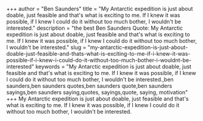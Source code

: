 +++
author = "Ben Saunders"
title = "My Antarctic expedition is just about doable, just feasible and that's what is exciting to me. If I knew it was possible, if I knew I could do it without too much bother, I wouldn't be interested."
description = "the best Ben Saunders Quote: My Antarctic expedition is just about doable, just feasible and that's what is exciting to me. If I knew it was possible, if I knew I could do it without too much bother, I wouldn't be interested."
slug = "my-antarctic-expedition-is-just-about-doable-just-feasible-and-thats-what-is-exciting-to-me-if-i-knew-it-was-possible-if-i-knew-i-could-do-it-without-too-much-bother-i-wouldnt-be-interested"
keywords = "My Antarctic expedition is just about doable, just feasible and that's what is exciting to me. If I knew it was possible, if I knew I could do it without too much bother, I wouldn't be interested.,ben saunders,ben saunders quotes,ben saunders quote,ben saunders sayings,ben saunders saying,quotes, sayings,quote, saying, motivation"
+++
My Antarctic expedition is just about doable, just feasible and that's what is exciting to me. If I knew it was possible, if I knew I could do it without too much bother, I wouldn't be interested.
